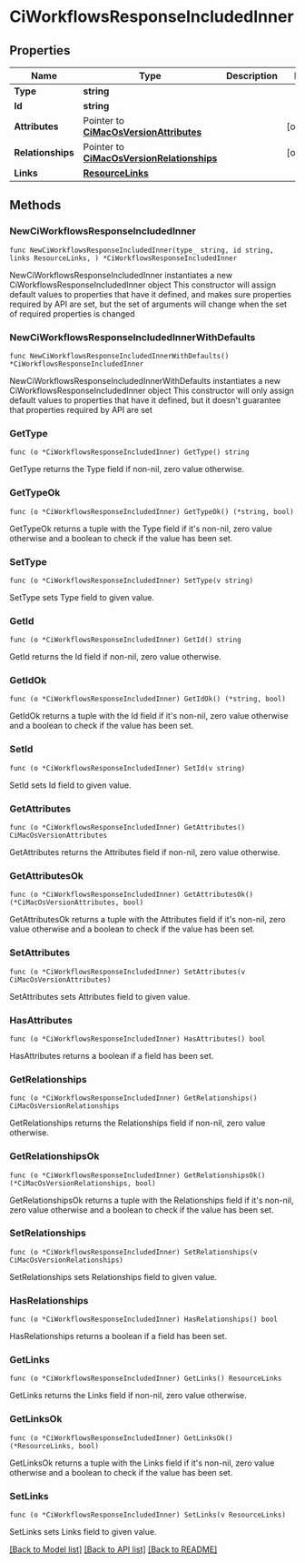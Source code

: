 # CiWorkflowsResponseIncludedInner

## Properties

Name | Type | Description | Notes
------------ | ------------- | ------------- | -------------
**Type** | **string** |  | 
**Id** | **string** |  | 
**Attributes** | Pointer to [**CiMacOsVersionAttributes**](CiMacOsVersionAttributes.md) |  | [optional] 
**Relationships** | Pointer to [**CiMacOsVersionRelationships**](CiMacOsVersionRelationships.md) |  | [optional] 
**Links** | [**ResourceLinks**](ResourceLinks.md) |  | 

## Methods

### NewCiWorkflowsResponseIncludedInner

`func NewCiWorkflowsResponseIncludedInner(type_ string, id string, links ResourceLinks, ) *CiWorkflowsResponseIncludedInner`

NewCiWorkflowsResponseIncludedInner instantiates a new CiWorkflowsResponseIncludedInner object
This constructor will assign default values to properties that have it defined,
and makes sure properties required by API are set, but the set of arguments
will change when the set of required properties is changed

### NewCiWorkflowsResponseIncludedInnerWithDefaults

`func NewCiWorkflowsResponseIncludedInnerWithDefaults() *CiWorkflowsResponseIncludedInner`

NewCiWorkflowsResponseIncludedInnerWithDefaults instantiates a new CiWorkflowsResponseIncludedInner object
This constructor will only assign default values to properties that have it defined,
but it doesn't guarantee that properties required by API are set

### GetType

`func (o *CiWorkflowsResponseIncludedInner) GetType() string`

GetType returns the Type field if non-nil, zero value otherwise.

### GetTypeOk

`func (o *CiWorkflowsResponseIncludedInner) GetTypeOk() (*string, bool)`

GetTypeOk returns a tuple with the Type field if it's non-nil, zero value otherwise
and a boolean to check if the value has been set.

### SetType

`func (o *CiWorkflowsResponseIncludedInner) SetType(v string)`

SetType sets Type field to given value.


### GetId

`func (o *CiWorkflowsResponseIncludedInner) GetId() string`

GetId returns the Id field if non-nil, zero value otherwise.

### GetIdOk

`func (o *CiWorkflowsResponseIncludedInner) GetIdOk() (*string, bool)`

GetIdOk returns a tuple with the Id field if it's non-nil, zero value otherwise
and a boolean to check if the value has been set.

### SetId

`func (o *CiWorkflowsResponseIncludedInner) SetId(v string)`

SetId sets Id field to given value.


### GetAttributes

`func (o *CiWorkflowsResponseIncludedInner) GetAttributes() CiMacOsVersionAttributes`

GetAttributes returns the Attributes field if non-nil, zero value otherwise.

### GetAttributesOk

`func (o *CiWorkflowsResponseIncludedInner) GetAttributesOk() (*CiMacOsVersionAttributes, bool)`

GetAttributesOk returns a tuple with the Attributes field if it's non-nil, zero value otherwise
and a boolean to check if the value has been set.

### SetAttributes

`func (o *CiWorkflowsResponseIncludedInner) SetAttributes(v CiMacOsVersionAttributes)`

SetAttributes sets Attributes field to given value.

### HasAttributes

`func (o *CiWorkflowsResponseIncludedInner) HasAttributes() bool`

HasAttributes returns a boolean if a field has been set.

### GetRelationships

`func (o *CiWorkflowsResponseIncludedInner) GetRelationships() CiMacOsVersionRelationships`

GetRelationships returns the Relationships field if non-nil, zero value otherwise.

### GetRelationshipsOk

`func (o *CiWorkflowsResponseIncludedInner) GetRelationshipsOk() (*CiMacOsVersionRelationships, bool)`

GetRelationshipsOk returns a tuple with the Relationships field if it's non-nil, zero value otherwise
and a boolean to check if the value has been set.

### SetRelationships

`func (o *CiWorkflowsResponseIncludedInner) SetRelationships(v CiMacOsVersionRelationships)`

SetRelationships sets Relationships field to given value.

### HasRelationships

`func (o *CiWorkflowsResponseIncludedInner) HasRelationships() bool`

HasRelationships returns a boolean if a field has been set.

### GetLinks

`func (o *CiWorkflowsResponseIncludedInner) GetLinks() ResourceLinks`

GetLinks returns the Links field if non-nil, zero value otherwise.

### GetLinksOk

`func (o *CiWorkflowsResponseIncludedInner) GetLinksOk() (*ResourceLinks, bool)`

GetLinksOk returns a tuple with the Links field if it's non-nil, zero value otherwise
and a boolean to check if the value has been set.

### SetLinks

`func (o *CiWorkflowsResponseIncludedInner) SetLinks(v ResourceLinks)`

SetLinks sets Links field to given value.



[[Back to Model list]](../README.md#documentation-for-models) [[Back to API list]](../README.md#documentation-for-api-endpoints) [[Back to README]](../README.md)


